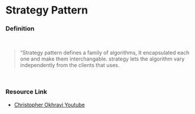 # Strategy Pattern

### Definition
<br />

> “Strategy pattern defines a family of algorithms, It encapsulated each one and make them interchangable. strategy lets the algorithm vary independently from the clients that uses.

<br />

### Resource Link
- [Christopher Okhravi Youtube](https://www.youtube.com/watch?v=v9ejT8FO-7I&t=636s)


